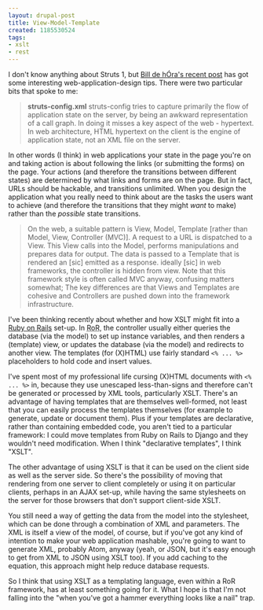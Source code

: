 ```yaml
---
layout: drupal-post
title: View-Model-Template
created: 1185530524
tags:
- xslt
- rest
---
```

I don't know anything about Struts 1, but [Bill de hÓra's recent post][1] has got some interesting web-application-design tips. There were two particular bits that spoke to me:

> **struts-config.xml** struts-config tries to capture primarily the flow of application state on the server, by being an awkward representation of a call graph. In doing it misses a key aspect of the web - hypertext. In web architecture, HTML hypertext on the client is the engine of application state, not an XML file on the server.

In other words (I think) in web applications your state in the page you're on and taking action is about following the links (or submitting the forms) on the page. Your actions (and therefore the transitions between different states) are determined by what links and forms are on the page. But in fact, URLs should be hackable, and transitions unlimited. When you design the application what you really need to think about are the tasks the users want to achieve (and therefore the transitions that they might *want* to make) rather than the *possible* state transitions.

[1]: http://www.dehora.net/journal/2007/07/struts_1_problems.html "Bill de hÓra: Struts 1 Problems"

<!--break-->

> On the web, a suitable pattern is View, Model, Template [rather than Model, View, Controller (MVC)]. A request to a URL is dispatched to a View. This View calls into the Model, performs manipulations and prepares data for output. The data is passed to a Template that is rendered an [sic] emitted as a response. ideally [sic] in web frameworks, the controller is hidden from view. Note that this framework style is often called MVC anyway, confusing matters somewhat; The key differences are that Views and Templates are cohesive and Controllers are pushed down into the framework infrastructure.

I've been thinking recently about whether and how XSLT might fit into a [Ruby on Rails][2] set-up. In <abbr title="Ruby on Rails">RoR</abbr>, the controller usually either queries the database (via the model) to set up instance variables, and then renders a (template) view, or updates the database (via the model) and redirects to another view. The templates (for (X)HTML) use fairly standard `<% ... %>` placeholders to hold code and insert values.

I've spent most of my professional life cursing (X)HTML documents with `<% ... %>` in, because they use unescaped less-than-signs and therefore can't be generated or processed by XML tools, particularly XSLT. There's an advantage of having templates that are themselves well-formed, not least that you can easily process the templates themselves (for example to generate, update or document them). Plus if your templates are declarative, rather than containing embedded code, you aren't tied to a particular framework: I could move templates from Ruby on Rails to Django and they wouldn't need modification. When I think "declarative templates", I think "XSLT".

The other advantage of using XSLT is that it can be used on the client side as well as the server side. So there's the possibility of moving that rendering from one server to client completely or using it on particular clients, perhaps in an AJAX set-up, while having the same stylesheets on the server for those browsers that don't support client-side XSLT.

You still need a way of getting the data from the model into the stylesheet, which can be done through a combination of XML and parameters. The XML is itself a view of the model, of course, but if you've got any kind of intention to make your web application mashable, you're going to want to generate XML, probably Atom, anyway (yeah, or JSON, but it's easy enough to get from XML to JSON using XSLT too). If you add caching to the equation, this approach might help reduce database requests.

[2]: http://www.rubyonrails.org/ "Ruby on Rails"

So I think that using XSLT as a templating language, even within a RoR framework, has at least something going for it. What I hope is that I'm not falling into the "when you've got a hammer everything looks like a nail" trap.
